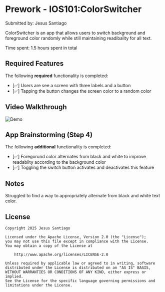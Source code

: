 
# Prework - IOS101:ColorSwitcher

Submitted by: Jesus Santiago

ColorSwitcher is an app that allows users to switch background and foreground color randomly while still maintaining readibality for all text.

Time spent: 1.5 hours spent in total

## Required Features

The following **required** functionality is completed:

- [✅] Users are see a screen with three labels and a button
- [✅] Tapping the button changes the screen color to a random color
 
## Video Walkthrough

![Demo](colorswitcher/ios101.gif)

## App Brainstorming (Step 4)

The following **additional** functionality is completed:

- [✅] Foregorund color alternates from black and white to improve readabilty according to the background color
- [✅] Toggling the switch button activates and deactivates this feature

## Notes

Struggled to find a way to appropriately alternate from black and white text color.

## License

    Copyright 2025 Jesus Santiago

    Licensed under the Apache License, Version 2.0 (the "License");
    you may not use this file except in compliance with the License.
    You may obtain a copy of the License at

        http://www.apache.org/licenses/LICENSE-2.0

    Unless required by applicable law or agreed to in writing, software
    distributed under the License is distributed on an "AS IS" BASIS,
    WITHOUT WARRANTIES OR CONDITIONS OF ANY KIND, either express or implied.
    See the License for the specific language governing permissions and
    limitations under the License.
